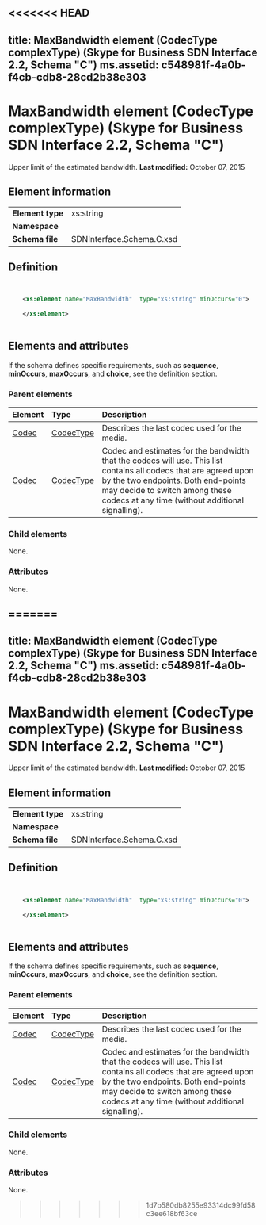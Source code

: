 <<<<<<< HEAD
---
title: MaxBandwidth element (CodecType complexType) (Skype for Business SDN Interface 2.2, Schema "C")
ms.assetid: c548981f-4a0b-f4cb-cdb8-28cd2b38e303
---


# MaxBandwidth element (CodecType complexType) (Skype for Business SDN Interface 2.2, Schema "C")
Upper limit of the estimated bandwidth. 
 **Last modified:** October 07, 2015
  
    
    


## Element information


|||
|:-----|:-----|
|**Element type**|xs:string |
|**Namespace**||
|**Schema file**|SDNInterface.Schema.C.xsd |
   

## Definition


```XML


    <xs:element name="MaxBandwidth"  type="xs:string" minOccurs="0">
    
    </xs:element>
  
```


## Elements and attributes

If the schema defines specific requirements, such as **sequence**, **minOccurs**, **maxOccurs**, and **choice**, see the definition section. 
  
    
    

### Parent elements



|**Element**|**Type**|**Description**|
|:-----|:-----|:-----|
| [Codec](codec-element-qualitypropertiestype-complextype-1.md)| [CodecType](codectype-complextype.md)|Describes the last codec used for the media. |
| [Codec](codec-element-startpropertiestype-complextype-1.md)| [CodecType](codectype-complextype.md)|Codec and estimates for the bandwidth that the codecs will use. This list contains all codecs that are agreed upon by the two endpoints. Both end-points may decide to switch among these codecs at any time (without additional signalling). |
   

### Child elements

None. 
  
    
    

### Attributes

None. 
  
    
    

=======
---
title: MaxBandwidth element (CodecType complexType) (Skype for Business SDN Interface 2.2, Schema "C")
ms.assetid: c548981f-4a0b-f4cb-cdb8-28cd2b38e303
---


# MaxBandwidth element (CodecType complexType) (Skype for Business SDN Interface 2.2, Schema "C")
Upper limit of the estimated bandwidth. 
 **Last modified:** October 07, 2015
  
    
    


## Element information


|||
|:-----|:-----|
|**Element type**|xs:string |
|**Namespace**||
|**Schema file**|SDNInterface.Schema.C.xsd |
   

## Definition


```XML


    <xs:element name="MaxBandwidth"  type="xs:string" minOccurs="0">
    
    </xs:element>
  
```


## Elements and attributes

If the schema defines specific requirements, such as **sequence**, **minOccurs**, **maxOccurs**, and **choice**, see the definition section. 
  
    
    

### Parent elements



|**Element**|**Type**|**Description**|
|:-----|:-----|:-----|
| [Codec](codec-element-qualitypropertiestype-complextype-1.md)| [CodecType](codectype-complextype.md)|Describes the last codec used for the media. |
| [Codec](codec-element-startpropertiestype-complextype-1.md)| [CodecType](codectype-complextype.md)|Codec and estimates for the bandwidth that the codecs will use. This list contains all codecs that are agreed upon by the two endpoints. Both end-points may decide to switch among these codecs at any time (without additional signalling). |
   

### Child elements

None. 
  
    
    

### Attributes

None. 
  
    
    

>>>>>>> 1d7b580db8255e93314dc99fd58c3ee618bf63ce

